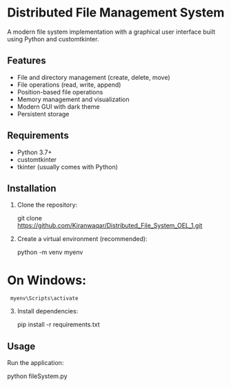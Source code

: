 # Distributed File Management System

A modern file system implementation with a graphical user interface built using Python and customtkinter.

## Features

- File and directory management (create, delete, move)
- File operations (read, write, append)
- Position-based file operations
- Memory management and visualization
- Modern GUI with dark theme
- Persistent storage

## Requirements

- Python 3.7+
- customtkinter
- tkinter (usually comes with Python)

## Installation

1. Clone the repository:

   git clone <https://github.com/Kiranwaqar/Distributed_File_System_OEL_1.git>


2. Create a virtual environment (recommended):

   python -m venv myenv
# On Windows: 
   
     myenv\Scripts\activate

3. Install dependencies:

   pip install -r requirements.txt


## Usage

Run the application:

   python fileSystem.py


